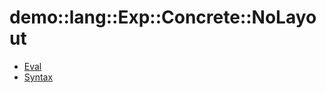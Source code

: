 # demo::lang::Exp::Concrete::NoLayout


   * [Eval](/docs/Library/demo/lang/Exp/Concrete/NoLayout/Eval.md)
   * [Syntax](/docs/Library/demo/lang/Exp/Concrete/NoLayout/Syntax.md)
